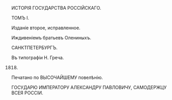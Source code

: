 ИСТОРІЯ ГОСУДАРСТВА РОССІЙСКАГО.


ТОМЪ I.


Изданіе второе, исправленное.


Иждивеніемъ братьевъ Олениныхъ.


САНКТПЕТЕРБУРГЪ.

Въ типографіи Н. Греча.

1818.


Печатано по ВЫСОЧАЙШЕМУ повелѣнію.


ГОСУДАРЮ ИМПЕРАТОРУ АЛЕКСАНДРУ ПАВЛОВИЧУ, САМОДЕРЖЦУ ВСЕЯ РОССІИ.
